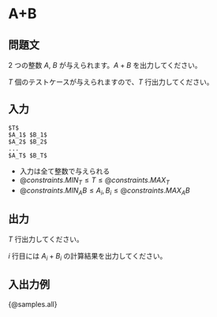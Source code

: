 # A+B

## 問題文

2 つの整数 $A$, $B$ が与えられます。$A + B$ を出力してください。

$T$ 個のテストケースが与えられますので、$T$ 行出力してください。

## 入力

```
$T$
$A_1$ $B_1$
$A_2$ $B_2$
...
$A_T$ $B_T$
```

- 入力は全て整数で与えられる
- ${@constraints.MIN_T} \leq T \leq {@constraints.MAX_T}$
- ${@constraints.MIN_AB} \leq A_i, B_i \leq {@constraints.MAX_AB}$

## 出力

$T$ 行出力してください。

$i$ 行目には $A_i + B_i$ の計算結果を出力してください。

## 入出力例

{@samples.all}
